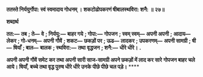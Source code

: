 **ततस्ते निर्ययुर्गोपा: स्वं स्वमादाय गोधनम् ।** **शकटोढोपकरणं षीबालस्थविरा: शनै: ॥ २७॥** 

**शब्दार्थ** 

**तत:—** **तब** **; ते—** **वे** **; निर्ययु:—** **बाहर गये** **; गोपा:—** **गोपजन** **; स्वम् स्वम्—** **अपनी अपनी** **; आदाय—** **लेकर** **; गो-धनम्—** **अपनी** **गौवें** **; शकट—** **छकड़ों पर** **; ऊढ—** **लादकर** **; उपकरणम्—** **अपनी सामग्री** **; षी—** **षियाँ** **; बाल—** **बालक** **; स्थविरा:—** **तथा** **वृद्धजन** **; शनै:—** **धीरे धीरे।** **.** 

**अपनी अपनी गौवें समेट कर तथा अपनी सारी साज-सामग्री अपने छकड़ों में लाद कर सारे** **गोपजन बाहर चले आये। षियाँ, बच्चे तथा वृद्ध पुरुष धीरे धीरे उनके पीछे पीछे चल पड़े।** **** 